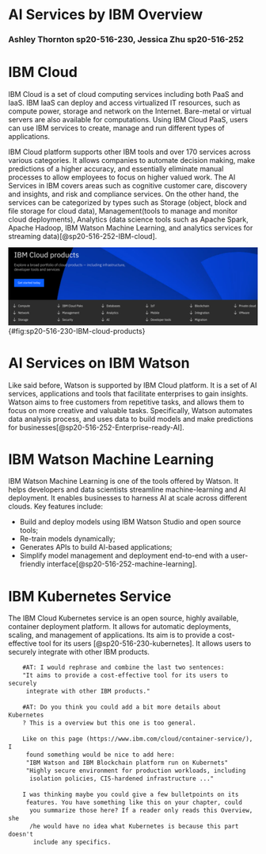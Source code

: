 # AI Services by IBM Overview
### Ashley Thornton sp20-516-230, Jessica Zhu sp20-516-252

# IBM Cloud

IBM Cloud is a set of cloud computing services including both PaaS and IaaS. 
IBM IaaS can deploy and access virtualized IT resources, such as compute
power, storage and network on the Internet. Bare-metal or virtual servers are
also available for computations. Using IBM Cloud PaaS, users can use IBM
services to create, manage and run different types of applications. 
   
IBM Cloud platform supports other IBM tools and over 170 services across
various categories. It allows companies to automate decision making, make 
predictions of a higher accuracy, and essentially eliminate manual
processes to allow employees to focus on higher valued work. The AI
Services in IBM covers areas such as cognitive customer care, discovery 
and insights, and risk and compliance services. On the other hand, the
services can be categorized by types such as Storage (object, block and 
file storage for cloud data), Management(tools to manage and
monitor cloud deployments), Analytics (data science tools such as Apache
Spark, Apache Hadoop, IBM Watson Machine Learning, and analytics
services for streaming data)[@sp20-516-252-IBM-cloud].

![IBM Cloud Products[@IBM-cloud-products]](images/IBM-cloud-products.png){#fig:sp20-516-230-IBM-cloud-products}
  
# AI Services on IBM Watson

Like said before, Watson is supported by IBM Cloud platform. It is a set of AI
services, applications and tools that facilitate enterprises to gain insights. 
Watson aims to free customers from repetitive tasks, and allows them to focus
on more creative and valuable tasks. Specifically, Watson automates data
analysis process, and uses data to build models and make predictions for
businesses[@sp20-516-252-Enterprise-ready-AI].
    
# IBM Watson Machine Learning

IBM Watson Machine Learning is one of the tools offered by Watson. It helps
developers and data scientists streamline machine-learning and AI deployment. It 
enables businesses to harness AI at scale across different clouds. Key
 features include:
  
  - Build and deploy models using IBM Watson Studio and open source tools;
  - Re-train models dynamically;
  - Generates APIs to build AI-based applications;
  - Simplify model management and deployment end-to-end with a user-friendly
   interface[@sp20-516-252-machine-learning].

# IBM Kubernetes Service

The IBM Cloud Kubernetes service is an open source, highly available, container
deployment platform. It allows for automatic deployments, scaling, and
management of applications. Its aim is to provide a cost-effective tool for
its users [@sp20-516-230-kubernetes]. It allows users to securely integrate
with other IBM products.

        #AT: I would rephrase and combine the last two sentences:
        "It aims to provide a cost-effective tool for its users to securely
         integrate with other IBM products."
         
        #AT: Do you think you could add a bit more details about Kubernetes
        ? This is a overview but this one is too general.
        
        Like on this page (https://www.ibm.com/cloud/container-service/), I
         found something would be nice to add here:
         "IBM Watson and IBM Blockchain platform run on Kubernets"
         "Highly secure environment for production workloads, including
          isolation policies, CIS-hardened infrastructure ..."
          
        I was thinking maybe you could give a few bulletpoints on its
         features. You have something like this on your chapter, could
          you summarize those here? If a reader only reads this Overview, she
          /he would have no idea what Kubernetes is because this part doesn't
           include any specifics. 
          
       